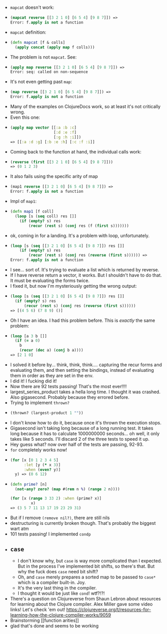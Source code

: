 - `mapcat` doesn't work:
- ```clojure
  (mapcat reverse [[3 2 1 0] [6 5 4] [9 8 7]]) => 
  Error: f.apply is not a function 
  ```
- `mapcat` definition:
- ```clojure
  (defn mapcat [f & colls]
    (apply concat (apply map f colls)))
  ```
- The problem is not `mapcat`. See:
- ```clojure
  (apply map reverse [[3 2 1 0] [6 5 4] [9 8 7]]) => 
  Error: seq: called on non-sequence 
  ```
- It's not even getting past `map`:
- ```clojure
  (map reverse [[3 2 1 0] [6 5 4] [9 8 7]]) => 
  Error: f.apply is not a function 
  ```
- Many of the examples on ClojureDocs work, so at least it's not critically wrong.
- Even this one:
- ```clojure
  (apply map vector [[:a :b :c]
                     [:d :e :f]
                     [:g :h :i]])
  => [[:a :d :g] [:b :e :h] [:c :f :i]] 
  ```
- Coming back to the function at hand, the individual calls work:
- ```clojure
  (reverse (first [[3 2 1 0] [6 5 4] [9 8 7]]))
  => (0 1 2 3) 
  ```
- It also fails using the specific arity of map
- ```clojure
  (map1 reverse [[3 2 1 0] [6 5 4] [9 8 7]]) => 
  Error: f.apply is not a function 
  ```
- Impl of `map1`:
- ```clojure
  (defn map1 [f coll]
    (loop [s (seq coll) res []]
      (if (empty? s) res
          (recur (rest s) (conj res (f (first s)))))))
  ```
- ok, coming in for a landing. It's a problem with loop, unfortunately.
- ```clojure
  (loop [s (seq [[3 2 1 0] [6 5 4] [9 8 7]]) res []]
      (if (empty? s) res
          (recur (rest s) (conj res (reverse (first s)))))) => 
  Error: f.apply is not a function 
  ```
- I see... sort of. It's trying to evaluate a list which is returned by reverse.
- If I have reverse return a vector, it works. But I shouldn't have to do that. It must be evaluating the forms twice.
- I fixed it, but now I'm mysteriously getting the wrong output:
- ```clojure
  (loop [s (seq [[3 2 1 0] [6 5 4] [9 8 7]]) res []]
    (if (empty? s) res
        (recur (rest s) (conj res (reverse (first s))))))
  => [(4 5 6) (7 8 9) ()] 
  ```
- Oh I have an idea. I had this problem before. This is *exactly* the same problem:
- ```clojure
  (loop [a 3 b []]
    (if (= a 0)
      b
      (recur (dec a) (conj b a))))
  => [2 1 0] 
  ```
- I solved it before by... think, think, think.... capturing the recur forms and evaluating them, and then setting the bindings, instead of evaluating them in order as they are set in the env.
- I did it! I fucking did it!
- Now there are 92 tests passing! That's the most ever!!!!
- largest_series_product takes a hella long time. I thought it was crashed. Also gigasecond. Probably because they errored before.
- Trying to implement `thrown?`
- ```clojure
  (thrown? (largest-product 1 ""))
  ```
- I don't know how to do it, because once it's thrown the execution stops.
- Gigasecond isn't taking long because of a long running test. It takes long because it has to calculate 1000000000 seconds... oh well, it only takes like 5 seconds. I'll discard 2 of the three tests to speed it up.
- Hey guess what? now over half of the tests are passing, 92-93.
- `for` completely works now!
- ```clojure
  (for [x [0 1 2 3 4 5]
        :let [y (* x 3)]
        :when (even? y)]
    y) => (0 6 12) 
  ```
- ```clojure
  (defn prime? [n]
    (not-any? zero? (map #(rem n %) (range 2 n))))
  
  (for [x (range 3 33 2) :when (prime? x)]
           x)
  => (3 5 7 11 13 17 19 23 29 31) 
  ```
- But if I remove `(remove nil?)`, there are still nils
- destructuring is currently broken though. That's probably the biggest wart atm
- 101 tests passing! I implemented `condp`
- ## `case`
	- I don't know why, but `case` is way more complicated than I expected. But in the process I've implemented bit shifts, so there's that. But why the fuck does `case` need bit shift?
	- Oh, and `case` merely prepares a sorted map to be passed to `case*` which is a compiler built-in. Joy.
	- It's the very last thing in the compiler.
	- I thought it would be just like `cond`! wtf?!?!
- There's a question on Clojureverse from Shaun Lebron about resources for learning about the Clojure compiler. Alex Miller gave some video links! Let's check 'em out! https://clojureverse.org/t/resources-for-learning-how-the-clojure-compiler-works/9059
- Brainstorming [[function arities]]
- glad that's done and seems to be working